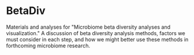 # BetaDiv
Materials and analyses for "Microbiome beta diversity analyses and visualization." A discussion of beta diversity analysis methods, factors we must consider in each step, and how we might better use these methods in forthcoming microbiome research.
